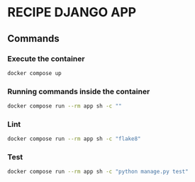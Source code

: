 # RECIPE DJANGO APP

## Commands

### Execute the container

```bash
docker compose up
```

### Running commands inside the container

```bash
docker compose run --rm app sh -c ""
```

### Lint

```bash
docker compose run --rm app sh -c "flake8"
```

### Test

```bash
docker compose run --rm app sh -c "python manage.py test"
```

